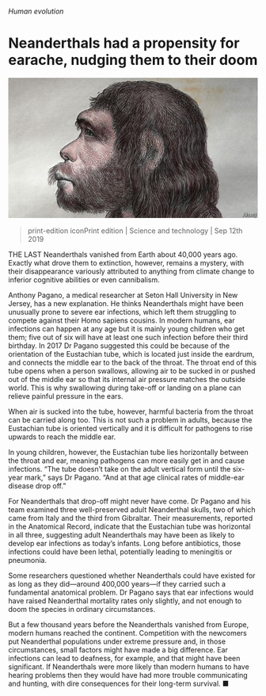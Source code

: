 ###### Human evolution

# Neanderthals had a propensity for earache, nudging them to their doom 

![image](images/20190914_stp501.jpg) 

> print-edition iconPrint edition | Science and technology | Sep 12th 2019 

THE LAST Neanderthals vanished from Earth about 40,000 years ago. Exactly what drove them to extinction, however, remains a mystery, with their disappearance variously attributed to anything from climate change to inferior cognitive abilities or even cannibalism. 

Anthony Pagano, a medical researcher at Seton Hall University in New Jersey, has a new explanation. He thinks Neanderthals might have been unusually prone to severe ear infections, which left them struggling to compete against their Homo sapiens cousins. In modern humans, ear infections can happen at any age but it is mainly young children who get them; five out of six will have at least one such infection before their third birthday. In 2017 Dr Pagano suggested this could be because of the orientation of the Eustachian tube, which is located just inside the eardrum, and connects the middle ear to the back of the throat. The throat end of this tube opens when a person swallows, allowing air to be sucked in or pushed out of the middle ear so that its internal air pressure matches the outside world. This is why swallowing during take-off or landing on a plane can relieve painful pressure in the ears. 

When air is sucked into the tube, however, harmful bacteria from the throat can be carried along too. This is not such a problem in adults, because the Eustachian tube is oriented vertically and it is difficult for pathogens to rise upwards to reach the middle ear. 

In young children, however, the Eustachian tube lies horizontally between the throat and ear, meaning pathogens can more easily get in and cause infections. “The tube doesn’t take on the adult vertical form until the six-year mark,” says Dr Pagano. “And at that age clinical rates of middle-ear disease drop off.” 

For Neanderthals that drop-off might never have come. Dr Pagano and his team examined three well-preserved adult Neanderthal skulls, two of which came from Italy and the third from Gibraltar. Their measurements, reported in the Anatomical Record, indicate that the Eustachian tube was horizontal in all three, suggesting adult Neanderthals may have been as likely to develop ear infections as today’s infants. Long before antibiotics, those infections could have been lethal, potentially leading to meningitis or pneumonia. 

Some researchers questioned whether Neanderthals could have existed for as long as they did—around 400,000 years—if they carried such a fundamental anatomical problem. Dr Pagano says that ear infections would have raised Neanderthal mortality rates only slightly, and not enough to doom the species in ordinary circumstances. 

But a few thousand years before the Neanderthals vanished from Europe, modern humans reached the continent. Competition with the newcomers put Neanderthal populations under extreme pressure and, in those circumstances, small factors might have made a big difference. Ear infections can lead to deafness, for example, and that might have been significant. If Neanderthals were more likely than modern humans to have hearing problems then they would have had more trouble communicating and hunting, with dire consequences for their long-term survival. ■ 

